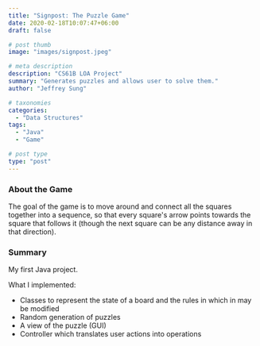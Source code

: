 ```yaml
---
title: "Signpost: The Puzzle Game"
date: 2020-02-18T10:07:47+06:00
draft: false

# post thumb
image: "images/signpost.jpeg"

# meta description
description: "CS61B LOA Project"
summary: "Generates puzzles and allows user to solve them."
author: "Jeffrey Sung"

# taxonomies
categories: 
  - "Data Structures"
tags:
  - "Java"
  - "Game"

# post type
type: "post"
---
```


### About the Game
The goal of the game is to move around and connect all the squares together into a sequence, so that every square's arrow points towards the square that follows it (though the next square can be any distance away in that direction).

### Summary
My first Java project.  

What I implemented: 
- Classes to represent the state of a board and the rules in which in may be modified
- Random generation of puzzles
- A view of the puzzle (GUI)
- Controller which translates user actions into operations